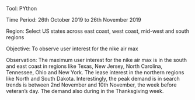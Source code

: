 Tool: PYthon

Time Period: 26th October 2019 to 26th November 2019 

Region: Select US states across east coast, west coast, mid-west and south regions

Objective: To observe user interest for the nike air max

Observation: The maximum user interest for the nike air max is in the south and east coast in regions like Texas, New Jersey, North Carolina, Tennessee, Ohio 
and New York. The lease interest in the northern regions like North and South Dakota. Interestingly, the peak demand is in search trends is between 2nd 
November and 10th November, the week before veteran’s day. The demand also during in the Thanksgiving week.
